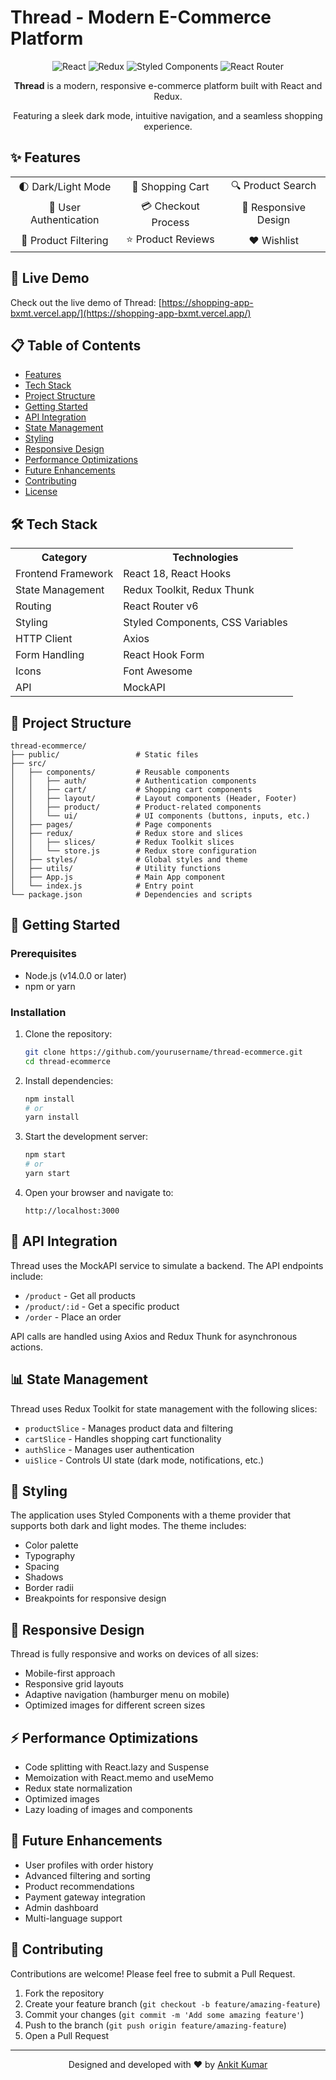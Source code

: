 # Thread - Modern E-Commerce Platform

<div align="center">
  <img src="https://img.shields.io/badge/React-18.2.0-61DAFB?style=for-the-badge&logo=react&logoColor=white" alt="React" />
  <img src="https://img.shields.io/badge/Redux-4.2.1-764ABC?style=for-the-badge&logo=redux&logoColor=white" alt="Redux" />
  <img src="https://img.shields.io/badge/Styled_Components-5.3.10-DB7093?style=for-the-badge&logo=styled-components&logoColor=white" alt="Styled Components" />
  <img src="https://img.shields.io/badge/React_Router-6.11.1-CA4245?style=for-the-badge&logo=react-router&logoColor=white" alt="React Router" />
</div>

<div align="center">
  <p><strong>Thread</strong> is a modern, responsive e-commerce platform built with React and Redux.</p>
  <p>Featuring a sleek dark mode, intuitive navigation, and a seamless shopping experience.</p>
</div>

## ✨ Features

<div align="center">
  <table>
    <tr>
      <td align="center">🌓 Dark/Light Mode</td>
      <td align="center">🛒 Shopping Cart</td>
      <td align="center">🔍 Product Search</td>
    </tr>
    <tr>
      <td align="center">👤 User Authentication</td>
      <td align="center">💳 Checkout Process</td>
      <td align="center">📱 Responsive Design</td>
    </tr>
    <tr>
      <td align="center">🔎 Product Filtering</td>
      <td align="center">⭐ Product Reviews</td>
      <td align="center">❤️ Wishlist</td>
    </tr>
  </table>
</div>

## 🚀 Live Demo

Check out the live demo of Thread: [https://shopping-app-bxmt.vercel.app/](https://shopping-app-bxmt.vercel.app/)

## 📋 Table of Contents

- [Features](#-features)
- [Tech Stack](#-tech-stack)
- [Project Structure](#-project-structure)
- [Getting Started](#-getting-started)
- [API Integration](#-api-integration)
- [State Management](#-state-management)
- [Styling](#-styling)
- [Responsive Design](#-responsive-design)
- [Performance Optimizations](#-performance-optimizations)
- [Future Enhancements](#-future-enhancements)
- [Contributing](#-contributing)
- [License](#-license)

## 🛠 Tech Stack

<div align="center">
  <table>
    <tr>
      <th>Category</th>
      <th>Technologies</th>
    </tr>
    <tr>
      <td>Frontend Framework</td>
      <td>React 18, React Hooks</td>
    </tr>
    <tr>
      <td>State Management</td>
      <td>Redux Toolkit, Redux Thunk</td>
    </tr>
    <tr>
      <td>Routing</td>
      <td>React Router v6</td>
    </tr>
    <tr>
      <td>Styling</td>
      <td>Styled Components, CSS Variables</td>
    </tr>
    <tr>
      <td>HTTP Client</td>
      <td>Axios</td>
    </tr>
    <tr>
      <td>Form Handling</td>
      <td>React Hook Form</td>
    </tr>
    <tr>
      <td>Icons</td>
      <td>Font Awesome</td>
    </tr>
    <tr>
      <td>API</td>
      <td>MockAPI</td>
    </tr>
  </table>
</div>

## 📂 Project Structure

```
thread-ecommerce/
├── public/                 # Static files
├── src/
│   ├── components/         # Reusable components
│   │   ├── auth/           # Authentication components
│   │   ├── cart/           # Shopping cart components
│   │   ├── layout/         # Layout components (Header, Footer)
│   │   ├── product/        # Product-related components
│   │   └── ui/             # UI components (buttons, inputs, etc.)
│   ├── pages/              # Page components
│   ├── redux/              # Redux store and slices
│   │   ├── slices/         # Redux Toolkit slices
│   │   └── store.js        # Redux store configuration
│   ├── styles/             # Global styles and theme
│   ├── utils/              # Utility functions
│   ├── App.js              # Main App component
│   └── index.js            # Entry point
└── package.json            # Dependencies and scripts
```

## 🚀 Getting Started

### Prerequisites

- Node.js (v14.0.0 or later)
- npm or yarn

### Installation

1. Clone the repository:
   ```bash
   git clone https://github.com/yourusername/thread-ecommerce.git
   cd thread-ecommerce
   ```

2. Install dependencies:
   ```bash
   npm install
   # or
   yarn install
   ```

3. Start the development server:
   ```bash
   npm start
   # or
   yarn start
   ```

4. Open your browser and navigate to:
   ```
   http://localhost:3000
   ```

## 🔌 API Integration

Thread uses the MockAPI service to simulate a backend. The API endpoints include:

- `/product` - Get all products
- `/product/:id` - Get a specific product
- `/order` - Place an order

API calls are handled using Axios and Redux Thunk for asynchronous actions.

## 📊 State Management

Thread uses Redux Toolkit for state management with the following slices:

- `productSlice` - Manages product data and filtering
- `cartSlice` - Handles shopping cart functionality
- `authSlice` - Manages user authentication
- `uiSlice` - Controls UI state (dark mode, notifications, etc.)

## 💅 Styling

The application uses Styled Components with a theme provider that supports both dark and light modes. The theme includes:

- Color palette
- Typography
- Spacing
- Shadows
- Border radii
- Breakpoints for responsive design

## 📱 Responsive Design

Thread is fully responsive and works on devices of all sizes:

- Mobile-first approach
- Responsive grid layouts
- Adaptive navigation (hamburger menu on mobile)
- Optimized images for different screen sizes

## ⚡ Performance Optimizations

- Code splitting with React.lazy and Suspense
- Memoization with React.memo and useMemo
- Redux state normalization
- Optimized images
- Lazy loading of images and components

## 🔮 Future Enhancements

- User profiles with order history
- Advanced filtering and sorting
- Product recommendations
- Payment gateway integration
- Admin dashboard
- Multi-language support

## 🤝 Contributing

Contributions are welcome! Please feel free to submit a Pull Request.

1. Fork the repository
2. Create your feature branch (`git checkout -b feature/amazing-feature`)
3. Commit your changes (`git commit -m 'Add some amazing feature'`)
4. Push to the branch (`git push origin feature/amazing-feature`)
5. Open a Pull Request





---

<div align="center">
  <p>Designed and developed with ❤️ by <a href="https://github.com/AnkitKumar7243">Ankit Kumar</a></p>
</div>
